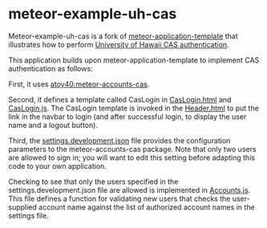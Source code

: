 # meteor-example-uh-cas

Meteor-example-uh-cas is a fork of [meteor-application-template](http://ics-software-engineering.github.io/meteor-application-template/) that illustrates how to perform [University of Hawaii CAS authentication](https://www.hawaii.edu/bwiki/display/UHIAM/UH+Web+Login+Service+-+CAS+v3).

This application builds upon meteor-application-template to implement CAS authentication as follows:

First, it uses [atoy40:meteor-accounts-cas](https://github.com/atoy40/meteor-accounts-cas).

Second, it defines a template called CasLogin in [CasLogin.html](https://github.com/ics-software-engineering/meteor-example-uh-cas/blob/master/app/client/templates/application/CasLogin.html) and [CasLogin.js](https://github.com/ics-software-engineering/meteor-example-uh-cas/blob/master/app/client/templates/application/CasLogin.js).  The CasLogin template is invoked in the [Header.html](https://github.com/ics-software-engineering/meteor-example-uh-cas/blob/master/app/client/templates/application/Header.html) to put the link in the navbar to login (and after successful login, to display the user name and a logout button).

Third, the [settings.development.json](https://github.com/ics-software-engineering/meteor-example-uh-cas/blob/master/config/settings.development.json) file provides the configuration parameters to the meteor-accounts-cas package. Note that only two users are allowed to sign in; you will want to edit this setting before adapting this code to your own application. 

Checking to see that only the users specified in the settings.development.json file are allowed is implemented in [Accounts.js](https://github.com/ics-software-engineering/meteor-example-uh-cas/blob/master/app/server/seeds/Accounts.js). This file defines a function for validating new users that checks the user-supplied account name against the list of authorized account names in the settings file.




